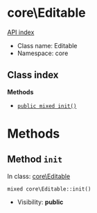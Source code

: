 # core\Editable
[API index](../API-index.md)






* Class name: Editable
* Namespace: core




## Class index


**Methods**
* [`public mixed init()`](#method-init)









# Methods


## Method `init`
In class: [core\Editable](#top)

```
mixed core\Editable::init()
```





* Visibility: **public**


